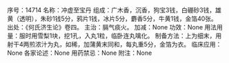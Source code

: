 序号：14714
名称：冲虚至宝丹
组成：广木香，沉香，狗宝3钱，白硼砂3钱，雄黄（透明），朱砂1钱5分，鸦片1钱，冰片5分，麝香5分，牛黄1钱，金箔40张。
出处：《何氏济生论》卷四。
主治：膈气痰火。
加减：None
功效：None
用法用量：服时用雪梨1块，挖1孔，入丸1粒，临卧连丸噙化。
制备方法：上为细末，用射干4两煎浓汁为丸，如稀，加蒲黄末同和，每丸重5分，金箔为衣。
临床应用：None
各家论述：None
用药禁忌：None
附注：None
